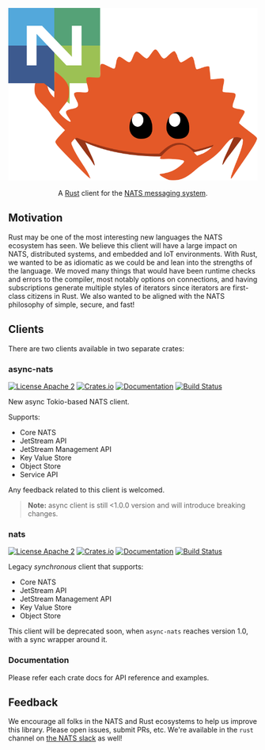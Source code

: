 <p align="center">
  <img src="nats/logo/logo.svg">
</p>

<p align="center">
    A <a href="https://www.rust-lang.org/">Rust</a> client for the <a href="https://nats.io">NATS messaging system</a>.
</p>

## Motivation

Rust may be one of the most interesting new languages the NATS ecosystem has seen.
We believe this client will have a large impact on NATS, distributed systems, and
embedded and IoT environments. With Rust, we wanted to be as idiomatic as we
could be and lean into the strengths of the language. We moved many things that
would have been runtime checks and errors to the compiler, most notably options
on connections, and having subscriptions generate multiple styles of iterators
since iterators are first-class citizens in Rust. We also wanted to be aligned
with the NATS philosophy of simple, secure, and fast!

## Clients

There are two clients available in two separate crates:

### async-nats

[![License Apache 2](https://img.shields.io/badge/License-Apache2-blue.svg)](https://www.apache.org/licenses/LICENSE-2.0)
[![Crates.io](https://img.shields.io/crates/v/async-nats.svg)](https://crates.io/crates/async-nats)
[![Documentation](https://docs.rs/async-nats/badge.svg)](https://docs.rs/async-nats/)
[![Build Status](https://github.com/nats-io/nats.rs/actions/workflows/test.yml/badge.svg?branch=main)](https://github.com/nats-io/nats.rs/actions)

New async Tokio-based NATS client.

Supports:

* Core NATS
* JetStream API
* JetStream Management API
* Key Value Store
* Object Store
* Service API

Any feedback related to this client is welcomed.

> **Note:** async client is still <1.0.0 version and will introduce breaking changes.

### nats

[![License Apache 2](https://img.shields.io/badge/License-Apache2-blue.svg)](https://www.apache.org/licenses/LICENSE-2.0)
[![Crates.io](https://img.shields.io/crates/v/nats.svg)](https://crates.io/crates/nats)
[![Documentation](https://docs.rs/nats/badge.svg)](https://docs.rs/nats/)
[![Build Status](https://github.com/nats-io/nats.rs/actions/workflows/test.yml/badge.svg?branch=main)](https://github.com/nats-io/nats.rs/actions)

Legacy *synchronous* client that supports:

* Core NATS
* JetStream API
* JetStream Management API
* Key Value Store
* Object Store

This client will be deprecated soon, when `async-nats` reaches version 1.0, with a sync wrapper around it.

### Documentation

Please refer each crate docs for API reference and examples.

## Feedback

We encourage all folks in the NATS and Rust ecosystems to help us
improve this library. Please open issues, submit PRs, etc. We're
available in the `rust` channel on [the NATS slack](https://slack.nats.io)
as well!

